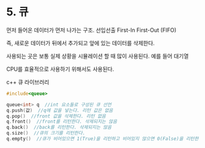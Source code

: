 # 5. 큐

먼저 들어온 데이터가 먼저 나가는 구조. 선입선출 First-In First-Out (FIFO)

즉, 새로운 데이터가 뒤에서 추가되고 앞에 있는 데이터를 삭제한다.

사용되는 곳은 보통 실제 상황을 시뮬레이션 할 때 많이 사용된다. 예를 들어 대기열

CPU를 효율적으로 사용하기 위해서도 사용된다. 



c++ 큐 라이브러리

~~~c++
#include<queue>

queue<int> q  //int 요소들로 구성된 큐 선언
q.push(값)  //q에 값을 넣는다. 리턴 값은 없음
q.pop()  //front 값을 삭제한다. 리턴 없음
q.front()  //front를 리턴한다. 삭제되지는 않음
q.back()  //back를 리턴한다. 삭제되지는 않음
q.size()  //큐의 크기를 리턴한다.
q.empty()  //큐가 비어있으면 1(True)을 리턴하고 비어있지 않으면 0(False)을 리턴한다.
~~~



